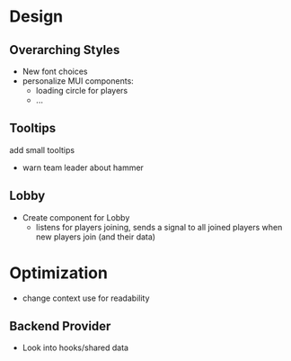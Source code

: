 # Design

## Overarching Styles

- New font choices
- personalize MUI components:
  - loading circle for players
  - ...

## Tooltips

add small tooltips 
- warn team leader about hammer


## Lobby

- Create component for Lobby
  - listens for players joining, sends a signal to all joined players when new players join (and their data)

# Optimization

- change context use for readability

## Backend Provider

- Look into hooks/shared data
